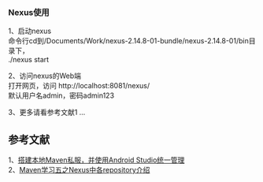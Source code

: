
### Nexus使用
1、启动nexus   
命令行cd到/Documents/Work/nexus-2.14.8-01-bundle/nexus-2.14.8-01/bin目录下，  
./nexus start   

2、访问nexus的Web端    
打开网页，访问 http://localhost:8081/nexus/   
默认用户名admin，密码admin123    

3、更多请看参考文献1 ...

## 参考文献    
1、[搭建本地Maven私服，并使用Android Studio统一管理](https://www.jianshu.com/p/5e88b3e16192)      
2、[Maven学习五之Nexus中各repository介绍](https://blog.csdn.net/woshixuye/article/details/8132780)      

